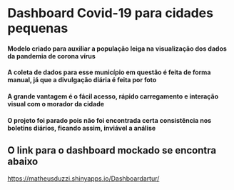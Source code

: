 # Dashboard Covid-19 para cidades pequenas

#### Modelo criado para auxiliar a população leiga na visualização dos dados da pandemia de corona vírus
#### A coleta de dados para esse município em questão é feita de forma manual, já que a divulgação diária é feita por foto
#### A grande vantagem é o fácil acesso, rápido carregamento e interação visual com o morador da cidade
#### O projeto foi parado pois não foi encontrada certa consistência nos boletins diários, ficando assim, inviável a análise

## O link para o dashboard mockado se encontra abaixo
https://matheusduzzi.shinyapps.io/Dashboardartur/
